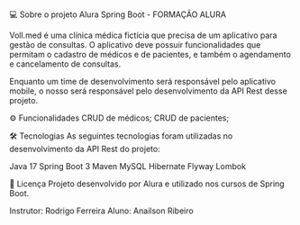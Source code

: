 💻 Sobre o projeto Alura Spring Boot  - FORMAÇÃO ALURA

Voll.med é uma clínica médica fictícia que precisa de um aplicativo para gestão de consultas. O aplicativo deve possuir funcionalidades que permitam o cadastro de médicos e de pacientes, e também o agendamento e cancelamento de consultas.

Enquanto um time de desenvolvimento será responsável pelo aplicativo mobile, o nosso será responsável pelo desenvolvimento da API Rest desse projeto.

⚙️ Funcionalidades
 CRUD de médicos;
 CRUD de pacientes;
 
 🛠 Tecnologias
As seguintes tecnologias foram utilizadas no desenvolvimento da API Rest do projeto:

Java 17
Spring Boot 3
Maven
MySQL
Hibernate
Flyway
Lombok

📝 Licença 
Projeto desenvolvido por Alura e utilizado nos cursos de Spring Boot.

Instrutor: Rodrigo Ferreira
Aluno: Anailson Ribeiro